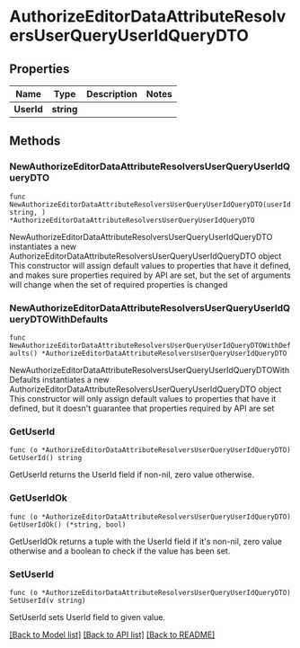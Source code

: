# AuthorizeEditorDataAttributeResolversUserQueryUserIdQueryDTO

## Properties

Name | Type | Description | Notes
------------ | ------------- | ------------- | -------------
**UserId** | **string** |  | 

## Methods

### NewAuthorizeEditorDataAttributeResolversUserQueryUserIdQueryDTO

`func NewAuthorizeEditorDataAttributeResolversUserQueryUserIdQueryDTO(userId string, ) *AuthorizeEditorDataAttributeResolversUserQueryUserIdQueryDTO`

NewAuthorizeEditorDataAttributeResolversUserQueryUserIdQueryDTO instantiates a new AuthorizeEditorDataAttributeResolversUserQueryUserIdQueryDTO object
This constructor will assign default values to properties that have it defined,
and makes sure properties required by API are set, but the set of arguments
will change when the set of required properties is changed

### NewAuthorizeEditorDataAttributeResolversUserQueryUserIdQueryDTOWithDefaults

`func NewAuthorizeEditorDataAttributeResolversUserQueryUserIdQueryDTOWithDefaults() *AuthorizeEditorDataAttributeResolversUserQueryUserIdQueryDTO`

NewAuthorizeEditorDataAttributeResolversUserQueryUserIdQueryDTOWithDefaults instantiates a new AuthorizeEditorDataAttributeResolversUserQueryUserIdQueryDTO object
This constructor will only assign default values to properties that have it defined,
but it doesn't guarantee that properties required by API are set

### GetUserId

`func (o *AuthorizeEditorDataAttributeResolversUserQueryUserIdQueryDTO) GetUserId() string`

GetUserId returns the UserId field if non-nil, zero value otherwise.

### GetUserIdOk

`func (o *AuthorizeEditorDataAttributeResolversUserQueryUserIdQueryDTO) GetUserIdOk() (*string, bool)`

GetUserIdOk returns a tuple with the UserId field if it's non-nil, zero value otherwise
and a boolean to check if the value has been set.

### SetUserId

`func (o *AuthorizeEditorDataAttributeResolversUserQueryUserIdQueryDTO) SetUserId(v string)`

SetUserId sets UserId field to given value.



[[Back to Model list]](../README.md#documentation-for-models) [[Back to API list]](../README.md#documentation-for-api-endpoints) [[Back to README]](../README.md)


